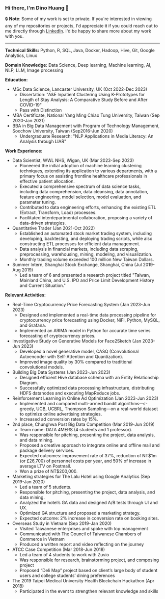 <!--
**Dino1G/Dino1G** is a ✨ _special_ ✨ repository because its `README.md` (this file) appears on your GitHub profile.

Here are some ideas to get you started:

- 🔭 I’m currently working on ...
- 🌱 I’m currently learning ...
- 👯 I’m looking to collaborate on ...
- 🤔 I’m looking for help with ...
- 💬 Ask me about ...
- 📫 How to reach me: ...
- 😄 Pronouns: ...
- ⚡ Fun fact: ...
-->
### Hi there, I'm Dino Huang 👋

🔒 **Note**: Some of my work is set to private. If you're interested in viewing any of my repositories or projects, I'd appreciate it if you could reach out to me directly through [LinkedIn](https://www.linkedin.com/in/dinohuang). I'd be happy to share more about my work with you.

---

**Technical Skills:** Python, R, SQL, Java, Docker, Hadoop, Hive, Git, Google Analytics, Linux

**Domain Knowledge:** Data Science, Deep learning, Machine learning, AI, NLP, LLM, Image processing


**Education:**
- MSc Data Science, Lancaster University, UK (Oct 2022-Dec 2023)
  - Dissertation: "A&E Inpatient Clustering Using K-Prototypes for Length of Stay Analysis: A Comparative Study Before and After COVID-19"
  - Pass with Distinction
- MBA Certificate, National Yang Ming Chiao Tung University, Taiwan (Sep 2020-Jan 2021)
- BBA in Big Data Management with Program of Technology Management, Soochow University, Taiwan (Sep2016-Jun 2020)
  - Undergraduate Research: "NLP Applications in Media Literacy: An Analysis through LIAR"

**Work Experience:**
- Data Scientist, WWL NHS, Wigan, UK (Mar 2023-Sep 2023)
  - Pioneered the initial adoption of machine learning clustering techniques, extending its application to various departments, with a primary focus on assisting frontline healthcare professionals in effective patient allocation.
  - Executed a comprehensive spectrum of data science tasks, including data comprehension, data cleansing, data annotation, feature engineering, model selection, model evaluation, and parameter tuning.
  - Contributed to data engineering efforts, enhancing the existing ETL (Extract, Transform, Load) processes.
  - Facilitated interdepartmental collaboration, proposing a variety of data-driven strategies.
- Quantitative Trader (Jan 2021-Oct 2022)
  - Established an automated stock market trading system, including developing, backtesting, and deploying trading scripts, while also constructing ETL processes for efficient data management.
  - Data analysis in financial markets, including data scraping, preprocessing, warehousing, mining, modeling, and visualization.
  - Monthly trading volume exceeded 100 million New Taiwan Dollars.
- Summer Intern, Shanghai Stock Exchange, Shanghai, China (Jul 2019-Aug 2019)
  - Led a team of 6 and presented a research project titled "Taiwan, Mainland China, and U.S. IPO and Price Limit Development History and Current Situation."

**Relevant Activities:**
- Real-Time Cryptocurrency Price Forecasting System (Jan 2023-Jun 2023)
  - Designed and implemented a real-time data processing pipeline for cryptocurrency price forecasting using Docker, NiFi, Python, MySQL, and Grafana.
  - Implemented an ARIMA model in Python for accurate time series forecasting of cryptocurrency prices.
- Investigative Study on Generative Models for Face2Sketch (Jan 2023-Jun 2023)
  - Developed a novel generative model, CASQ (Convolutional Autoencoder with Self-Attention and Quantization).
  - Improved image quality by 30% compared to traditional convolutional models.
- Building Big Data Systems (Jan 2023-Jun 2023)
  - Designed efficient Hive database schema with an Entity Relationship Diagram.
  - Successfully optimized data processing infrastructure, distributing HDFS datanodes and executing MapReduce jobs.
- Reinforcement Learning in Online Ad Optimization (Jan 2023-Jun 2023)
  - Implemented and compared multi-armed bandit algorithms—ϵ-greedy, UCB, UCBRL, Thompson Sampling—on a real-world dataset to optimize online advertising strategies.
  - Increased ad conversion rates by 15%.
- 2nd place, Chunghwa Post Big Data Competition (Mar 2019-Jun 2019)
  - Team name: DATA 4MERS (4 students and 1 professor).
  - Was responsible for pitching, presenting the project, data analysis, and data mining.
  - Proposed a creative approach to integrate online and offline mail and package delivery services.
  - Expected outcomes: improvement rate of 37%, reduction of NT$1m (or £26,700) of personnel costs per year, and 50% of increase in average LTV on Postmall.
  - Won a prize of NT$200,000.
- Marketing strategies for The Lalu Hotel using Google Analytics (Sep 2019-Jan 2020)
  - Led a team of 5 students.
  - Responsible for pitching, presenting the project, data analysis, and data mining.
  - Analyzed the hotel’s GA data and designed A/B tests through UI and UX.
  - Optimized GA structure and proposed a marketing strategy.
  - Expected outcome: 2% increase in conversion rate on booking sites.
- Overseas Study in Vietnam (Sep 2019-Jan 2020)
  - Visited Taiwanese enterprises and spoke with top management
  - Communicated with The Council of Taiwanese Chambers of Commerce in Vietnam
  - Produced a written report and video reflecting on the journey
- ATCC Case Competition (Mar 2018-Jun 2018)
  - Led a team of 4 students to work with Zuvio
  - Was responsible for research, brainstorming project, and composing project
  - Proposed “Deli Map” project based on client’s large body of student users and college students’ dining preferences
- The 2019 Taipei Medical University Health Blockchain Hackathon (Apr 2018)
  - Participated in the event to strengthen relevant knowledge and skills

